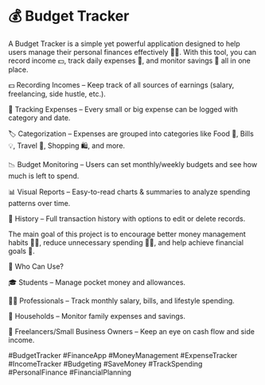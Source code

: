 <h1>💰 Budget Tracker</h1>

A Budget Tracker is a simple yet powerful application designed to help users manage their personal finances effectively 🧾✨. With this tool, you can record income 💵, track daily expenses 🛒, and monitor savings 🏦 all in one place.

💵 Recording Incomes – Keep track of all sources of earnings (salary, freelancing, side hustle, etc.).

🛒 Tracking Expenses – Every small or big expense can be logged with category and date.

🏷 Categorization – Expenses are grouped into categories like Food 🍔, Bills 💡, Travel 🚗, Shopping 🛍, and more.

📉 Budget Monitoring – Users can set monthly/weekly budgets and see how much is left to spend.

📊 Visual Reports – Easy-to-read charts & summaries to analyze spending patterns over time.

📝 History – Full transaction history with options to edit or delete records.

The main goal of this project is to encourage better money management habits 🧠💡, reduce unnecessary spending 🚫🛒, and help achieve financial goals 🎯.

👥 Who Can Use?

🎓 Students – Manage pocket money and allowances.

👩‍💻 Professionals – Track monthly salary, bills, and lifestyle spending.

🏡 Households – Monitor family expenses and savings.

💼 Freelancers/Small Business Owners – Keep an eye on cash flow and side income.

#BudgetTracker #FinanceApp #MoneyManagement #ExpenseTracker #IncomeTracker #Budgeting #SaveMoney #TrackSpending #PersonalFinance #FinancialPlanning
